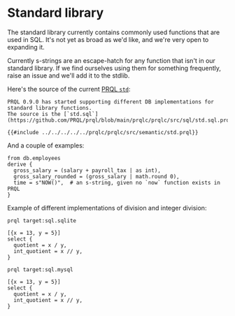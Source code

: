 # Standard library

The standard library currently contains commonly used functions that are used in
SQL. It's not yet as broad as we'd like, and we're very open to expanding it.

Currently s-strings are an escape-hatch for any function that isn't in our
standard library. If we find ourselves using them for something frequently,
raise an issue and we'll add it to the stdlib.

Here's the source of the current
[PRQL `std`](https://github.com/PRQL/prql/blob/main/prqlc/prqlc/src/semantic/std.prql):

```admonish note
PRQL 0.9.0 has started supporting different DB implementations for standard library functions.
The source is the [`std.sql`](https://github.com/PRQL/prql/blob/main/prqlc/prqlc/src/sql/std.sql.prql).
```

```prql no-eval
{{#include ../../../../../prqlc/prqlc/src/semantic/std.prql}}
```

And a couple of examples:

```prql
from db.employees
derive {
  gross_salary = (salary + payroll_tax | as int),
  gross_salary_rounded = (gross_salary | math.round 0),
  time = s"NOW()",  # an s-string, given no `now` function exists in PRQL
}
```

Example of different implementations of division and integer division:

```prql
prql target:sql.sqlite

[{x = 13, y = 5}]
select {
  quotient = x / y,
  int_quotient = x // y,
}
```

```prql
prql target:sql.mysql

[{x = 13, y = 5}]
select {
  quotient = x / y,
  int_quotient = x // y,
}
```

